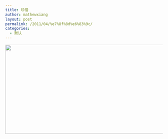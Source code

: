 ```yaml
---
title: 珍惜
author: mathewxiang
layout: post
permalink: /2011/04/%e7%8f%8d%e6%83%9c/
categories:
  - 默认
---
```

<a href="http://blog.photo.sina.com.cn/showpic.html#url=http://s13.sinaimg.cn/orignal/610f1f05ga1439832958c" target="_blank"><img src="http://s13.sinaimg.cn/middle/610f1f05ga1439832958c&#038;690" width="690" height="284" name="image_operate_11791303211612878" id="image_operate_11791303211612878" /></a>